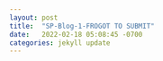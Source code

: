 ```yaml
---
layout: post
title:  "SP-Blog-1-FROGOT TO SUBMIT"
date:   2022-02-18 05:08:45 -0700
categories: jekyll update
---
```

<link rel="stylesheet" href="/assets/css/style.css">

